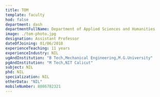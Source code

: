 ```yaml
---
title: TOM
template: faculty
hod: false
department: dash
departmentFullName: Department of Applied Sciences and Humanities
image: ./tom-photo.jpg
designation: Assistant Professor
dateOfJoining: 01/06/2018
experienceTeaching: 11 years
experienceIndustry: NIL
ugAndInstitution: "B Tech,Mechanical Engineering,M.G.University"
pgAndInstitution: "M Tech,NIT Calicut"
subject: NIL
phd: NIL
specialization: NIL
otherData: "NIL"
mobileNumber: 8086782321
---
```

